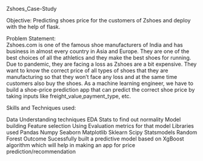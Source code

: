 Zshoes_Case-Study

Objective:
Predicting shoes price for the customers of Zshoes and deploy with the help of flask.

Problem Statement:  
Zshoes.com is one of the famous shoe manufacturers of India and has business in almost every country in Asia and Europe. They are one of the best choices of all the athletics and they make the best shoes for running. Due to pandemic, they are facing a loss as Zshoes are a bit expensive. They want to know the correct price of all types of shoes that they are manufacturing so that they won’t face any loss and at the same time customers also buy the shoes. As a machine learning engineer, we have to build a shoe-price prediction app that can predict the correct shoe price by taking inputs like freight_value,payment_type, etc.

Skills and Techniques used:

Data Understanding techniques
EDA
Stats to find out normality
Model building
Feature selection
Using Evaluation metrics for that model
Libraries used
Pandas
Numpy
Seaborn
Matplotlib 
Sklearn
Scipy
Statsmodels
Random Forest
Outcome
Sucessfully built a predictive model based on XgBoost algorithm which will help in making an app for price prediction/recommendation
